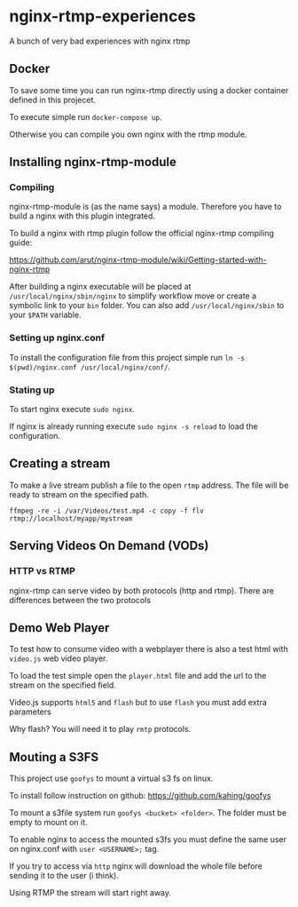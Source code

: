 # nginx-rtmp-experiences
A bunch of very bad experiences with nginx rtmp

## Docker

To save some time you can run nginx-rtmp directly using a docker container defined in this projecet.

To execute simple run `docker-compose up`.

Otherwise you can compile you own nginx with the rtmp module.

## Installing nginx-rtmp-module

### Compiling

nginx-rtmp-module is (as the name says) a module. Therefore you have to build a nginx with this plugin integrated.

To build a nginx with rtmp plugin follow the official nginx-rtmp compiling guide:

https://github.com/arut/nginx-rtmp-module/wiki/Getting-started-with-nginx-rtmp

After building a nginx executable will be placed at `/usr/local/nginx/sbin/nginx` to simplify workflow move or create a symbolic link to your `bin` folder. You can also add `/usr/local/nginx/sbin` to your `$PATH` variable.

### Setting up nginx.conf

To install the configuration file from this project simple run `ln -s $(pwd)/nginx.conf /usr/local/nginx/conf/`.

### Stating up

To start nginx execute `sudo nginx`.

If nginx is already running execute `sudo nginx -s reload` to load the configuration.

## Creating a stream

To make a live stream publish a file to the open `rtmp` address. The file will be ready to stream on the specified path.

```
ffmpeg -re -i /var/Videos/test.mp4 -c copy -f flv rtmp://localhost/myapp/mystream
```

## Serving Videos On Demand (VODs)

### HTTP vs RTMP

nginx-rtmp can serve video by both protocols (http and rtmp). There are differences between the two protocols

## Demo Web Player

To test how to consume video with a webplayer there is also a test html with `video.js` web video player.

To load the test simple open the `player.html` file and add the url to the stream on the specified field.

Video.js supports `html5` and `flash` but to use `flash` you must add extra parameters

Why flash? You will need it to play `rmtp` protocols.

## Mouting a S3FS

This project use `goofys` to mount a virtual s3 fs on linux. 

To install follow instruction on github: https://github.com/kahing/goofys

To mount a s3file system run `goofys <bucket> <folder>`. The folder must be empty to mount on it.

To enable nginx to access the mounted s3fs you must define the same user on nginx.conf with `user <USERNAME>;` tag.

If you try to access via `http` nginx will download the whole file before sending it to the user (i think).

Using RTMP the stream will start right away.